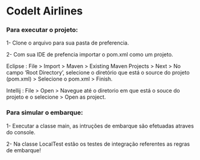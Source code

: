 # CodeIt Airlines

### Para executar o projeto:

1- Clone o arquivo para sua pasta de preferencia.

2- Com sua IDE de prefencia importar o pom.xml como um projeto.

Eclipse : File > Import > Maven > Existing Maven Projects > Next > No campo ‘Root Directory’, selecione o diretório que está o source do projeto (pom.xml) > Selecione o pom.xml > Finish.
          
Intellij : File > Open > Navegue até o diretorio em que está o souce do projeto e o selecione > Open as project.  

### Para simular o embarque:

1- Executar a classe main, as intruções de embarque são efetuadas atraves do console.

2- Na classe LocalTest estão os testes de integração referentes as regras de embarque!


